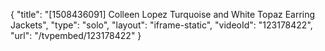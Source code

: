 {
    "title": "[1508436091] Colleen Lopez Turquoise and White Topaz Earring Jackets",
    "type": "solo",
    "layout": "iframe-static",
    "videoId": "123178422",
    "url": "\/tvpembed\/123178422"
}